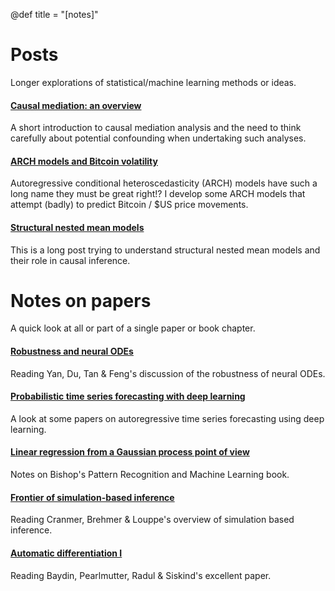 
@def title = "[notes]"

# Posts

Longer explorations of statistical/machine learning methods or ideas.

#### [Causal mediation: an overview](/causal-mediation)

A short introduction to causal mediation analysis and the need to think carefully about potential confounding when undertaking such analyses.

#### [ARCH models and Bitcoin volatility](/bitcoin-volatility)

Autoregressive conditional heteroscedasticity (ARCH) models have such a long name they must be great right!? I develop some ARCH models that attempt (badly) to predict Bitcoin / \$US price movements.   

#### [Structural nested mean models](/structural-nested-mean-models)

This is a long post trying to understand structural nested mean models and their role in causal inference. 

# Notes on papers

A quick look at all or part of a single paper or book chapter.

#### [Robustness and neural ODEs](/robustness-neural-odes)

Reading Yan, Du, Tan & Feng's discussion of the robustness of neural ODEs.

#### [Probabilistic time series forecasting with deep learning](/dl-ar)

A look at some papers on autoregressive time series forecasting using deep learning.

#### [Linear regression from a Gaussian process point of view](/gp-linear)

Notes on Bishop's Pattern Recognition and Machine Learning book.

#### [Frontier of simulation-based inference](/simulation-based-inference)

Reading Cranmer, Brehmer & Louppe's overview of simulation based inference.

#### [Automatic differentiation I](/autodiff-forward)

Reading Baydin, Pearlmutter, Radul & Siskind's excellent paper.